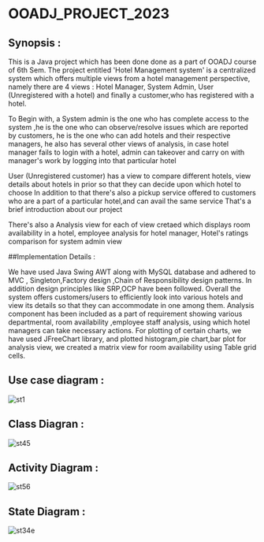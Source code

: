 # OOADJ_PROJECT_2023

## Synopsis :

This is a Java project which has been done done as a part of OOADJ course of 6th Sem. The project entitled 'Hotel Management system' is a centralized system which offers multiple views from a hotel management perspective, namely there are 4 views : Hotel Manager, System Admin, User (Unregistered with a hotel) and finally a customer,who has registered with a hotel.

To Begin with, a System admin is the one who has complete access to the system ,he is the one who can observe/resolve issues which are reported by customers, he is the one who can add hotels and their respective managers, he also has several other views of analysis, in case hotel manager fails to login with a hotel, admin can takeover and carry on with manager's work by logging into that particular hotel

User (Unregistered customer) has a view to compare different hotels, view details about hotels in prior so that they can decide upon which hotel to choose
In addition to that there's also a pickup service offered to customers who are a part of a particular hotel,and can avail the same service
That's a brief introduction about our project

There's also a Analysis view for each of view cretaed which displays room availability in a hotel, employee analysis for hotel manager, Hotel's ratings comparison for system admin view

##Implementation Details :

We have used Java Swing AWT along with MySQL database and adhered to MVC , Singleton,Factory design ,Chain of Responsibility design patterns. In addition design principles like SRP,OCP have been followed. Overall the system offers customers/users to efficiently look into various hotels and view its details so that they can accommodate in one among them. Analysis component has been included as a part of requirement showing various departmental, room availability ,employee staff analysis, using which hotel managers can take necessary actions.
For plotting of certain charts, we have used JFreeChart library, and plotted histogram,pie chart,bar plot for analysis view, we created a matrix view for room availability using Table grid cells.

## Use case diagram : 
![st1](https://user-images.githubusercontent.com/74816547/235312532-2cd91154-a5ee-4798-9d9d-cc947313d61c.png)

## Class Diagran : 
![st45](https://user-images.githubusercontent.com/74816547/235312606-388178b9-c811-4b8f-be3d-5f940b04131d.png)

## Activity Diagram  :
![st56](https://user-images.githubusercontent.com/74816547/235312675-ccf9d8a1-adff-46c5-9fd9-992ab6ad7034.png)


## State Diagram : 
![st34e](https://user-images.githubusercontent.com/74816547/235312725-c34cb89a-9aad-4233-86a8-dd060c836531.png)


